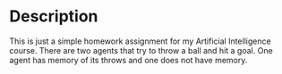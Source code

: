 # Description
This is just a simple homework assignment for my Artificial Intelligence course. There are two agents that try to throw a ball and hit a goal. One agent has memory of its throws and one does not have memory.
